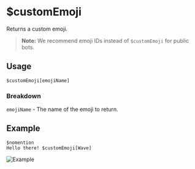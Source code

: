 # $customEmoji
Returns a custom emoji. 
> **Note:** We recommend emoji IDs instead of `$customEmoji` for public bots.

## Usage
```
$customEmoji[emojiName]
```

### Breakdown
`emojiName` - The name of the emoji to return.

## Example
```
$nomention
Hello there! $customEmoji[Wave]
```

![Example](https://user-images.githubusercontent.com/69215413/122825469-fa934f80-d2af-11eb-9563-67552204beb5.png)
